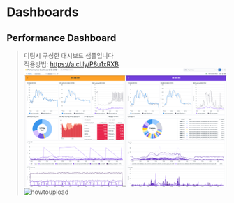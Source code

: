 # Dashboards
## Performance Dashboard
> 미팅시 구성한 대시보드 샘플입니다\
적용방법: https://a.cl.ly/P8u1xRXB
![dashboard](https://github.com/sungwooklee/Dashboards/blob/main/img/dashboard_img.png)
![howtoupload](https://github.com/sungwooklee/Dashboards/blob/main/img/howtoupload.gif)
